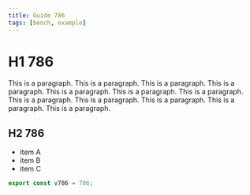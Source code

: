 ```yaml
---
title: Guide 786
tags: [bench, example]
---
```


# H1 786

This is a paragraph. This is a paragraph. This is a paragraph. This is a paragraph. This is a paragraph. This is a paragraph. This is a paragraph. This is a paragraph. This is a paragraph. This is a paragraph. This is a paragraph. This is a paragraph. 

## H2 786

- item A
- item B
- item C

```ts
export const v786 = 786;
```